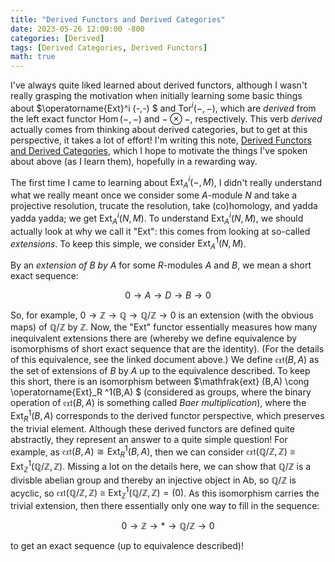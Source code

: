 ```yaml
---
title: "Derived Functors and Derived Categories"
date: 2023-05-26 12:00:00 -800
categories: [Derived]
tags: [Derived Categories, Derived Functors]
math: true
---
```


I've always quite liked learned about derived functors, although I wasn't really grasping the motivation when initially learning some basic things about $\operatorname{Ext}^i (-,-) $ and $\operatorname{Tor}^i (-,-)$, which are *derived* from the left exact functor $\operatorname{Hom} (-,-)$ and $-\otimes -$, respectively. This verb *derived* actually comes from thinking about derived categories, but to get at this perspective, it takes a lot of effort! I'm writing this note, <a href="https://notsatos.github.io/files/derived_fntrs_cats copy.pdf">Derived Functors and Derived Categories</a>, which I hope to motivate the things I've spoken about above (as I learn them), hopefully in a rewarding way. 

The first time I came to learning about $\operatorname{Ext}^i _A (-, M)$, I didn't really understand what we really meant once we consider some $A$-module $N$ and take a projective resolution, trucate the resolution, take (co)homology, and yadda yadda yadda; we get $\operatorname{Ext}^i _A(N,M)$. To understand $\operatorname{Ext}^i _A(N, M)$, we should actually look at why we call it "Ext": this comes from looking at so-called  *extensions*. To keep this simple, we consider $\operatorname{Ext}^1 _A(N,M)$. 

By an *extension of $B$ by $A$* for some $R$-modules $A$ and $B$, we mean a short exact sequence:

$$ 0 \to A \to D \to B \to 0$$

So, for example, $0 \to \mathbb Z \to \mathbb Q \to \mathbb Q/\mathbb Z \to 0$ is an extension (with the obvious maps) of $\mathbb Q / \mathbb Z$ by $\mathbb Z$. Now, the "Ext" functor essentially measures how many inequivalent extensions there are (whereby we define equivalence by isomorphisms of short exact sequence that are the identity). (For the details of this equivalence, see the linked document above.) We define $\mathfrak{ext} (B,A)$ as the set of extensions of $B$ by $A$ up to the equivalence described. To keep this short, there is an isomorphism between $\mathfrak{ext} (B,A) \cong \operatorname{Ext}_R ^1(B,A) $ (considered as groups, where the binary operation of $\mathfrak{ext} (B,A)$ is something called *Baer multiplication*), where the $\operatorname{Ext}_R^1 (B,A)$ corresponds to the derived functor perspective, which preserves the trivial element. Although these derived functors are defined quite abstractly, they represent an answer to a quite simple question! For example, as $\mathfrak{ext} (B,A) \cong \operatorname{Ext} _R ^1(B,A)$, then we can consider $\mathfrak{ext} (\mathbb Q / \mathbb Z,\mathbb Z) \cong \operatorname{Ext} _{\mathbb{Z}}^1(\mathbb Q / \mathbb Z,\mathbb Z)$. Missing a lot on the details here, we can show that $\mathbb Q / \mathbb Z$ is a divisble abelian group and thereby an injective object in $\mathsf{Ab}$, so $\mathbb Q / \mathbb Z$ is acyclic, so  $\mathfrak{ext} (\mathbb Q / \mathbb Z,\mathbb Z) \cong \operatorname{Ext} _{\mathbb{Z}} ^1(\mathbb Q / \mathbb Z,\mathbb Z) = (0)$. As this isomorphism carries the trivial extension, then there essentially only one way to fill in the sequence:

$$ 0 \to \mathbb Z  \to \ast \to \mathbb Q / \mathbb Z \to 0$$ 

to get an exact sequence (up to equivalence described)!

